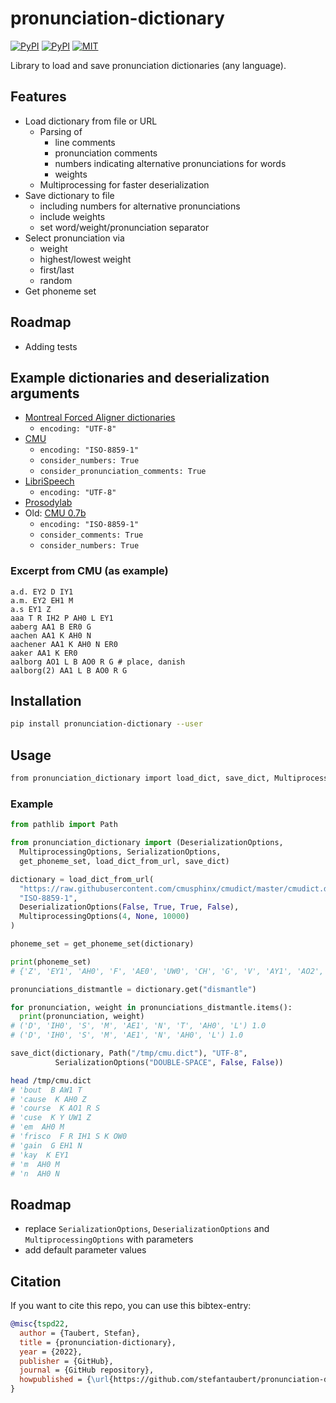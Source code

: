 # pronunciation-dictionary

[![PyPI](https://img.shields.io/pypi/v/pronunciation-dictionary.svg)](https://pypi.python.org/pypi/pronunciation-dictionary)
[![PyPI](https://img.shields.io/pypi/pyversions/pronunciation-dictionary.svg)](https://pypi.python.org/pypi/pronunciation-dictionary)
[![MIT](https://img.shields.io/github/license/stefantaubert/pronunciation-dictionary.svg)](LICENSE)

Library to load and save pronunciation dictionaries (any language).

## Features

- Load dictionary from file or URL
  - Parsing of
    - line comments
    - pronunciation comments
    - numbers indicating alternative pronunciations for words
    - weights
  - Multiprocessing for faster deserialization
- Save dictionary to file
  - including numbers for alternative pronunciations
  - include weights
  - set word/weight/pronunciation separator
- Select pronunciation via
  - weight
  - highest/lowest weight
  - first/last
  - random
- Get phoneme set

## Roadmap

- Adding tests

## Example dictionaries and deserialization arguments

- [Montreal Forced Aligner dictionaries](https://github.com/MontrealCorpusTools/mfa-models/tree/main/dictionary)
  - `encoding: "UTF-8"`
- [CMU](https://raw.githubusercontent.com/cmusphinx/cmudict/master/cmudict.dict)
  - `encoding: "ISO-8859-1"`
  - `consider_numbers: True`
  - `consider_pronunciation_comments: True`
- [LibriSpeech](https://www.openslr.org/resources/11/librispeech-lexicon.txt)
  - `encoding: "UTF-8"`
- [Prosodylab](https://raw.githubusercontent.com/prosodylab/Prosodylab-Aligner/master/eng.dict)
- Old: [CMU 0.7b](http://svn.code.sf.net/p/cmusphinx/code/trunk/cmudict/cmudict-0.7b)
  - `encoding: "ISO-8859-1"`
  - `consider_comments: True`
  - `consider_numbers: True`

### Excerpt from CMU (as example)

```dict
a.d. EY2 D IY1
a.m. EY2 EH1 M
a.s EY1 Z
aaa T R IH2 P AH0 L EY1
aaberg AA1 B ER0 G
aachen AA1 K AH0 N
aachener AA1 K AH0 N ER0
aaker AA1 K ER0
aalborg AO1 L B AO0 R G # place, danish
aalborg(2) AA1 L B AO0 R G
```

## Installation

```sh
pip install pronunciation-dictionary --user
```

## Usage

```sh
from pronunciation_dictionary import load_dict, save_dict, MultiprocessingOptions, DeserializationOptions, SerializationOptions
```

### Example

```py
from pathlib import Path

from pronunciation_dictionary import (DeserializationOptions, 
  MultiprocessingOptions, SerializationOptions, 
  get_phoneme_set, load_dict_from_url, save_dict)

dictionary = load_dict_from_url(
  "https://raw.githubusercontent.com/cmusphinx/cmudict/master/cmudict.dict",
  "ISO-8859-1",
  DeserializationOptions(False, True, True, False),
  MultiprocessingOptions(4, None, 10000)
)

phoneme_set = get_phoneme_set(dictionary)

print(phoneme_set)
# {'Z', 'EY1', 'AH0', 'F', 'AE0', 'UW0', 'CH', 'G', 'V', 'AY1', 'AO2', 'ZH', 'AA1', 'IY1', 'AW0', 'T', 'TH', 'AY2', 'DH', 'S', 'W', 'ER1', 'AA2', 'AE2', 'AE1', 'AW1', 'UW1', 'AH1', 'Y', 'EY2', 'AO0', 'OW2', 'OY2', 'IY2', 'JH', 'N', 'NG', 'P', 'IH2', 'M', 'OW0', 'L', 'UH1', 'IY0', 'EY0', 'HH', 'IH0', 'SH', 'AH2', 'AW2', 'EH2', 'OW1', 'D', 'R', 'IH1', 'AO1', 'B', 'UH2', 'UH0', 'ER0', 'UW2', 'ER2', 'EH0', 'AY0', 'AA0', 'EH1', 'OY1', 'OY0', 'K'}

pronunciations_distmantle = dictionary.get("dismantle")

for pronunciation, weight in pronunciations_distmantle.items():
  print(pronunciation, weight)
# ('D', 'IH0', 'S', 'M', 'AE1', 'N', 'T', 'AH0', 'L') 1.0
# ('D', 'IH0', 'S', 'M', 'AE1', 'N', 'AH0', 'L') 1.0

save_dict(dictionary, Path("/tmp/cmu.dict"), "UTF-8",
          SerializationOptions("DOUBLE-SPACE", False, False))
```

```sh
head /tmp/cmu.dict
# 'bout  B AW1 T
# 'cause  K AH0 Z
# 'course  K AO1 R S
# 'cuse  K Y UW1 Z
# 'em  AH0 M
# 'frisco  F R IH1 S K OW0
# 'gain  G EH1 N
# 'kay  K EY1
# 'm  AH0 M
# 'n  AH0 N
```

## Roadmap

- replace `SerializationOptions`, `DeserializationOptions` and `MultiprocessingOptions` with parameters
- add default parameter values

## Citation

If you want to cite this repo, you can use this bibtex-entry:

```bibtex
@misc{tspd22,
  author = {Taubert, Stefan},
  title = {pronunciation-dictionary},
  year = {2022},
  publisher = {GitHub},
  journal = {GitHub repository},
  howpublished = {\url{https://github.com/stefantaubert/pronunciation-dictionary}}
}
```
